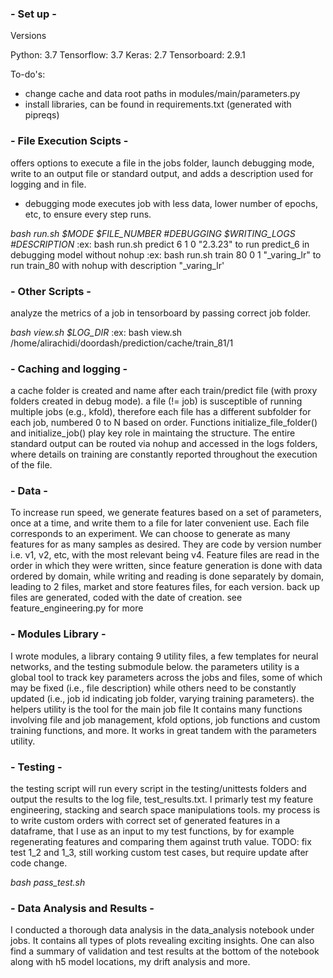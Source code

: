 ### - Set up -

Versions

Python: 3.7
Tensorflow: 3.7
Keras: 2.7
Tensorboard: 2.9.1


To-do's:
- change cache and data root paths in modules/main/parameters.py
- install libraries, can be found in requirements.txt (generated with pipreqs)


### - File Execution Scipts -

offers options to execute a file in the jobs folder, launch debugging mode, write to an output file or standard output, and adds a description used for logging and in file.
- debugging mode executes job with less data, lower number of epochs, etc, to ensure every step runs.

*bash run.sh $MODE $FILE_NUMBER #DEBUGGING $WRITING_LOGS #DESCRIPTION*
:ex: bash run.sh predict 6 1 0 "2.3.23" to run predict_6 in debugging model without nohup
:ex: bash run.sh train 80 0 1 "_varing_lr" to run train_80 with nohup with description "_varing_lr'

### - Other Scripts -

analyze the metrics of a job in tensorboard by passing correct job folder.

*bash view.sh $LOG_DIR*
:ex: bash view.sh /home/alirachidi/doordash/prediction/cache/train_81/1


### - Caching and logging -

a cache folder is created and name after each train/predict file (with proxy folders created in debug mode).
a file (!= job) is susceptible of running multiple jobs (e.g., kfold), therefore each file has a different
subfolder for each job, numbered 0 to N based on order. Functions initialize_file_folder() and initialize_job() play key role in maintaing the structure.
The entire standard output can be routed via nohup and accessed in the logs folders, where details on training are constantly reported throughout the execution of the file.

### - Data -

To increase run speed, we generate features based on a set of parameters, once at a time, and write them to a file for later convenient use.
Each file corresponds to an experiment. We can choose to generate as many features for as many samples as desired. They are code by version number i.e. v1, v2, etc, with the most relevant being v4.
Feature files are read in the order in which they were written, since feature generation is done with data ordered by domain, while writing and reading is done separately by domain, leading to 2 files, market and store features files, for each version.
back up files are generated, coded with the date of creation.
see feature_engineering.py for more

### - Modules Library -

I wrote modules, a library containg 9 utility files, a few templates for neural networks, and the testing
submodule below.
the  parameters utility is a global tool to track key parameters across the jobs and files, some of which
may be fixed (i.e., file description) while others need to be constantly updated (i.e., job id indicating
job folder, varying training parameters).
the helpers utility is the tool for the main job file It contains many functions involving file and job management, kfold options, job functions and custom training functions, and more.
It works in great tandem with the parameters utility.

### - Testing -

the testing script will run every script in the testing/unittests folders and output the results to the log file, test_results.txt.
I primarly test my feature engineering, stacking and search space manipulations tools. my process is to write custom orders with correct set of generated features in a dataframe, that I use as an input to my test functions, by for example regenerating features and comparing them against truth value.
TODO: fix test 1_2 and 1_3, still working custom test cases, but require update after code change.

*bash pass_test.sh*

### - Data Analysis and Results -

I conducted a thorough data analysis in the data_analysis notebook under jobs.
It contains all types of plots revealing exciting insights.
One can also find a summary of validation and test results at the bottom of the notebook along
with h5 model locations, my drift analysis and more.